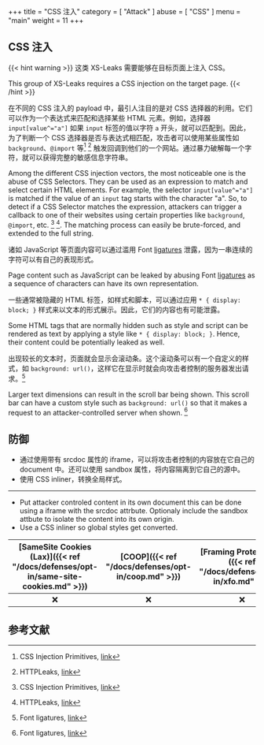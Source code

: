 +++
title = "CSS 注入"
category = [
    "Attack"
]
abuse = [
    "CSS"
]
menu = "main"
weight = 11
+++

## CSS 注入

{{< hint warning >}}
这类 XS-Leaks 需要能够在目标页面上注入 CSS。

This group of XS-Leaks requires a CSS injection on the target page.
{{< /hint >}}

在不同的 CSS 注入的 payload 中，最引人注目的是对 CSS 选择器的利用。它们可以作为一个表达式来匹配和选择某些 HTML 元素。例如，选择器 `input[value^="a"]` 如果 `input` 标签的值以字符 `a` 开头，就可以匹配到。因此，为了判断一个 CSS 选择器是否与表达式相匹配，攻击者可以使用某些属性如 `background`、`@import` 等[^1] [^2] 触发回调到他们的一个网站。通过暴力破解每一个字符，就可以获得完整的敏感信息字符串。

Among the different CSS injection vectors, the most noticeable one is the abuse of CSS Selectors. They can be used as an expression to match and select certain HTML elements. For example, the selector `input[value^="a"]` is matched if the value of an `input` tag starts with the character "a". So, to detect if a CSS Selector matches the expression, attackers can trigger a callback to one of their websites using certain properties like `background`, `@import`, etc. [^1] [^2]. The matching process can easily be brute-forced, and extended to the full string.

诸如 JavaScript 等页面内容可以通过滥用 Font [ligatures](https://wikipedia.org/wiki/Ligature_(writing)) 泄露，因为一串连续的字符可以有自己的表现形式。

Page content such as JavaScript can be leaked by abusing Font [ligatures](https://wikipedia.org/wiki/Ligature_(writing)) as a sequence of characters can have its own representation.

一些通常被隐藏的 HTML 标签，如样式和脚本，可以通过应用 `* { display: block; }` 样式来以文本的形式展示。因此，它们的内容也有可能泄露。

Some HTML tags that are normally hidden such as style and script can be rendered as text by applying a style like `* { display: block; }`. Hence, their content could be potentially leaked as well. 

出现较长的文本时，页面就会显示会滚动条。这个滚动条可以有一个自定义的样式，如 `background: url()`，这样它在显示时就会向攻击者控制的服务器发出请求。[^3]

Larger text dimensions can result in the scroll bar being shown. This scroll bar can have a custom style such as `background: url()` so that it makes a request to an attacker-controlled server when shown. [^3]

## 防御
- 通过使用带有 srcdoc 属性的 iframe，可以将攻击者控制的内容放在它自己的 document 中。还可以使用 sandbox 属性，将内容隔离到它自己的源中。
- 使用 CSS inliner，转换全局样式。
---
- Put attacker controled content in its own document this can be done using a iframe with the srcdoc attrbute.
Optionaly include the sandbox attbute to isolate the content into its own origin.
- Use a CSS inliner so global styles get converted.

| [SameSite Cookies (Lax)]({{< ref "/docs/defenses/opt-in/same-site-cookies.md" >}}) | [COOP]({{< ref "/docs/defenses/opt-in/coop.md" >}}) | [Framing Protections]({{< ref "/docs/defenses/opt-in/xfo.md" >}}) |                  [Isolation Policies]({{< ref "/docs/defenses/isolation-policies" >}})                   |
| :--------------------------------------------------------------------------------: | :-------------------------------------------------: | :---------------------------------------------------------------: | :------------------------------------------------------------------------------------------------------: |
|                                         ❌                                          |                          ❌                          |                                 ❌                                 | ❌  |
## 参考文献
[^1]: CSS Injection Primitives, [link](https://x-c3ll.github.io/posts/CSS-Injection-Primitives/)
[^2]: HTTPLeaks, [link](https://github.com/cure53/HTTPLeaks/)
[^3]: Font ligatures, [link](https://sekurak.pl/wykradanie-danych-w-swietnym-stylu-czyli-jak-wykorzystac-css-y-do-atakow-na-webaplikacje/)
